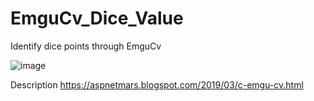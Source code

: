 # EmguCv_Dice_Value
Identify dice points through EmguCv

![image](https://4.bp.blogspot.com/-euJp1DVYNsk/XJyexbe8OzI/AAAAAAAACV0/QhK_RO8sQG88xO6dVRJQXmgv6vVlVlPYACLcBGAs/s640/1.png)

Description 
https://aspnetmars.blogspot.com/2019/03/c-emgu-cv.html
